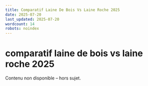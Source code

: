 ```yaml
---
title: Comparatif Laine De Bois Vs Laine Roche 2025
date: 2025-07-20
last_updated: 2025-07-20
wordcount: 14
robots: noindex
---
```


# comparatif laine de bois vs laine roche 2025

Contenu non disponible – hors sujet.